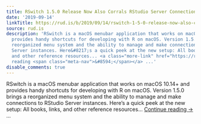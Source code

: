 ```yaml
---
title: RSwitch 1.5.0 Release Now Also Corrals RStudio Server Connections
date: '2019-09-14'
linkTitle: https://rud.is/b/2019/09/14/rswitch-1-5-0-release-now-also-corrals-rstudio-server-connections/
source: rud.is
description: 'RSwitch is a macOS menubar application that works on macOS 10.14+ and
  provides handy shortcuts for developing with R on macOS. Version 1.5.0 brings a
  reorganized menu system and the ability to manage and make connections to RStudio
  Server instances. Here&#8217;s a quick peek at the new setup: All books, links,
  and other reference resources... <a class="more-link" href="https://rud.is/b/2019/09/14/rswitch-1-5-0-release-now-also-corrals-rstudio-server-connections/">Continue
  reading <span class="meta-nav">&#8594;</span></a> ...'
disable_comments: true
---
```

RSwitch is a macOS menubar application that works on macOS 10.14+ and provides handy shortcuts for developing with R on macOS. Version 1.5.0 brings a reorganized menu system and the ability to manage and make connections to RStudio Server instances. Here&#8217;s a quick peek at the new setup: All books, links, and other reference resources... <a class="more-link" href="https://rud.is/b/2019/09/14/rswitch-1-5-0-release-now-also-corrals-rstudio-server-connections/">Continue reading <span class="meta-nav">&#8594;</span></a> ...